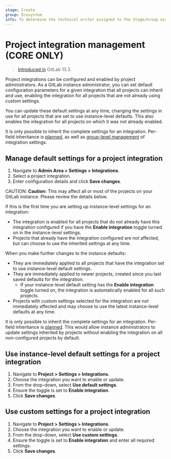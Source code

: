 ```yaml
---
stage: Create
group: Ecosystem
info: To determine the technical writer assigned to the Stage/Group associated with this page, see https://about.gitlab.com/handbook/engineering/ux/technical-writing/#designated-technical-writers
---
```


# Project integration management **(CORE ONLY)**

> [Introduced in](https://gitlab.com/groups/gitlab-org/-/epics/2137) GitLab 13.3.

Project integrations can be configured and enabled by project administrators. As a GitLab instance administrator, you can set default configuration parameters for a given integration that all projects can inherit and use, enabling the integration for all projects that are not already using custom settings.

You can update these default settings at any time, changing the settings in use for all projects that are set to use instance-level defaults. This also enables the integration for all projects on which it was not already enabled.

It is only possible to inherit the complete settings for an integration. Per-field inheritance is [planned](https://gitlab.com/groups/gitlab-org/-/epics/2137), as well as [group-level management](https://gitlab.com/groups/gitlab-org/-/epics/2543) of integration settings.

## Manage default settings for a project integration

1. Navigate to **Admin Area > Settings > Integrations**.
1. Select a project integration.
1. Enter configuration details and click **Save changes**.

CAUTION: **Caution:**
This may affect all or most of the projects on your GitLab instance. Please review the details below.

If this is the first time you are setting up instance-level settings for an integration:

- The integration is enabled for all projects that do not already have this integration configured if you have the **Enable integration** toggle turned on in the instance-level settings.
- Projects that already have the integration configured are not affected, but can choose to use the inherited settings at any time.

When you make further changes to the instance defaults:

- They are immediately applied to all projects that have the integration set to use instance-level default settings.
- They are immediately applied to newer projects, created since you last saved defaults for the integration.
  - If your instance-level default setting has the **Enable integration** toggle turned on, the integration is automatically enabled for all such projects.
- Projects with custom settings selected for the integration are not immediately affected and may choose to use the latest instance-level defaults at any time.

It is only possible to inherit the complete settings for an integration. Per-field inheritance is [planned](https://gitlab.com/groups/gitlab-org/-/epics/2137). This would allow instance administrators to update settings inherited by projects without enabling the integration on all non-configured projects by default.

## Use instance-level default settings for a project integration

1. Navigate to **Project > Settings > Integrations**.
1. Choose the integration you want to enable or update.
1. From the drop-down, select **Use default settings**.
1. Ensure the toggle is set to **Enable integration**.
1. Click **Save changes**.

## Use custom settings for a project integration

1. Navigate to **Project > Settings > Integrations**.
1. Choose the integration you want to enable or update.
1. From the drop-down, select **Use custom settings**.
1. Ensure the toggle is set to **Enable integration** and enter all required settings.
1. Click **Save changes**.
